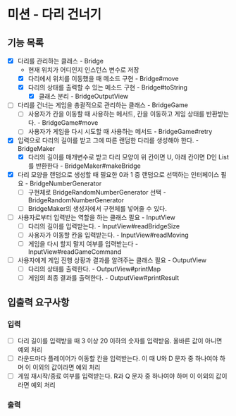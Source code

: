 # 미션 - 다리 건너기

## 기능 목록
- [x] 다리를 관리하는 클래스 - Bridge
  - 현재 위치가 어디인지 인스턴스 변수로 저장
  - [x] 다리에서 위치를 이동했을 때 메소드 구현 - Bridge#move
  - [x] 다리의 상태를 출력할 수 있는 메소드 구현 - Bridge#toString
    - [x] 클래스 분리 - BridgeOutputView
- [ ] 다리를 건너는 게임을 총괄적으로 관리하는 클래스 - BridgeGame
  - [ ] 사용자가 칸을 이동할 때 사용하는 메서드, 칸을 이동하고 게임 상태를 반환받는다. - BridgeGame#move
  - [ ] 사용자가 게임을 다시 시도할 때 사용하는 메서드 - BridgeGame#retry
- [x] 입력으로 다리의 길이를 받고 그에 따른 랜덤한 다리를 생성해야 한다. - BridgeMaker
  - [x] 다리의 길이를 매개변수로 받고 다리 모양이 위 칸이면 U, 아래 칸이면 D인 List를 반환한다 - BridgeMaker#makeBridge
- [x] 다리 모양을 랜덤으로 생성할 때 필요한 0과 1 중 랜덤으로 선택하는 인터페이스 필요 - BridgeNumberGenerator
  - [ ] 구현체로 BridgeRandomNumberGenerator 선택 - BridgeRandomNumberGenerator
  - [ ] BridgeMaker의 생성자에서 구현체를 넣어줄 수 있다.
- [ ] 사용자로부터 입력받는 역할을 하는 클래스 필요 - InputView
  - [ ] 다리의 길이를 입력받는다. - InputView#readBridgeSize
  - [ ] 사용자가 이동할 칸을 입력받는다. - InputView#readMoving
  - [ ] 게임을 다시 할지 말지 여부를 입력받는다 - InputView#readGameCommand
- [ ] 사용자에게 게임 진행 상황과 결과를 알려주는 클래스 필요 - OutputView
  - [ ] 다리의 상태를 출력한다. - OutputView#printMap
  - [ ] 게임의 최종 결과를 출력한다. - OutputView#printResult

## 입출력 요구사항
### 입력
- [ ] 다리 길이를 입력받을 때 3 이상 20 이하의 숫자를 입력받음. 올바른 값이 아니면 예외 처리
- [ ] 라운드마다 플레이어가 이동할 칸을 입력받는다. 이 때 U와 D 문자 중 하나여야 하며 이 이외의 값이라면 예외 처리
- [ ] 게임 재시작/종료 여부를 입력받는다. R과 Q 문자 중 하나여야 하며 이 이외의 값이라면 예외 처리
### 출력